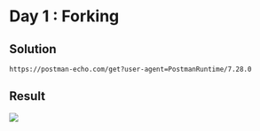 # Day 1 : Forking 

## Solution
```https
https://postman-echo.com/get?user-agent=PostmanRuntime/7.28.0
```

## Result
<img src="https://i.imgur.com/pfsM6aJ.png">